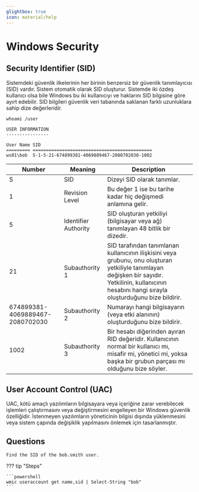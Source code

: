 ```yaml
---
glightbox: true
icon: material/help
---
```


# Windows Security

## Security Identifier (SID)

Sistemdeki güvenlik ilkelerinin her birinin benzersiz bir güvenlik tanımlayıcısı (SID) vardır. Sistem otomatik olarak SID oluşturur. Sistemde iki özdeş kullanıcı olsa bile Windows bu iki kullanıcıyı ve haklarını SID bilgisine göre ayırt edebilir. SID bilgileri güvenlik veri tabanında saklanan farklı uzunluklara sahip dize değerleridir.

```batch
whoami /user
```

```text title="Output"
USER INFORMATION
----------------

User Name SID
========= =============================================
ws01\bob  S-1-5-21-674899381-4069889467-2080702030-1002
```

| Number | Meaning | Description |
|---|---|---|
| S | SID | Dizeyi SID olarak tanımlar. |
| 1 | Revision Level | Bu değer 1 ise bu tarihe kadar hiç değişmedi anlamına gelir. |
| 5 | Identifier Authority | SID oluşturan yetkiliyi (bilgisayar veya ağ) tanımlayan 48 bitlik bir dizedir. |
| 21 | Subauthority 1 | SID tarafından tanımlanan kullanıcının ilişkisini veya grubunu, onu oluşturan yetkiliyle tanımlayan değişken bir sayıdır. Yetkilinin, kullanıcının hesabını hangi sırayla oluşturduğunu bize bildirir. |
| 674899381-4069889467-2080702030 | Subauthority 2 | Numarayı hangi bilgisayarın (veya etki alanının) oluşturduğunu bize bildirir. |
| 1002 | Subauthority 3 | Bir hesabı diğerinden ayıran RID değeridir. Kullanıcının normal bir kullanıcı mı, misafir mi, yönetici mi, yoksa başka bir grubun parçası mı olduğunu bize söyler. |

## User Account Control (UAC)

UAC, kötü amaçlı yazılımların bilgisayara veya içeriğine zarar verebilecek işlemleri çalıştırmasını veya değiştirmesini engelleyen bir Windows güvenlik özelliğidir. İstenmeyen yazılımların yöneticinin bilgisi dışında yüklenmesini veya sistem çapında değişiklik yapılmasını önlemek için tasarlanmıştır.

## Questions

```text
Find the SID of the bob.smith user.
```

??? tip "Steps"

    ```powershell
    wmic useraccount get name,sid | Select-String "bob"
    ```
